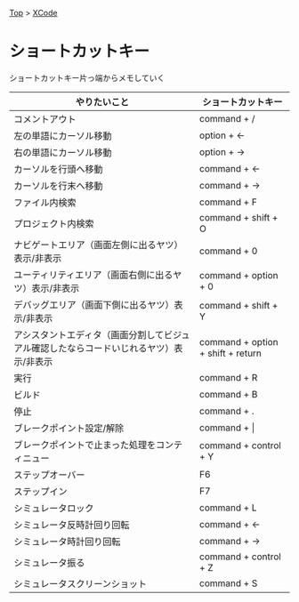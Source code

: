 [Top](../README.md) > [XCode](../XCode.md)

# ショートカットキー
ショートカットキー片っ端からメモしていく

|やりたいこと|ショートカットキー|
|--|--|
|コメントアウト|command + /|
|左の単語にカーソル移動|option + ←|
|右の単語にカーソル移動|option + →|
|カーソルを行頭へ移動|command + ←|
|カーソルを行末へ移動|command + →|
|ファイル内検索|command + F|
|プロジェクト内検索|command + shift + O|
|ナビゲートエリア（画面左側に出るヤツ）表示/非表示|command + 0|
|ユーティリティエリア（画面右側に出るヤツ）表示/非表示|command + option + 0|
|デバッグエリア（画面下側に出るヤツ）表示/非表示|command + shift + Y|
|アシスタントエディタ（画面分割してビジュアル確認したならコードいじれるヤツ）表示/非表示|command + option + shift + return|
|実行|command + R|
|ビルド|command + B|
|停止|command + .|
|ブレークポイント設定/解除|command + \|
|ブレークポイントで止まった処理をコンティニュー|command + control + Y|
|ステップオーバー|F6|
|ステップイン|F7|
|シミュレータロック|command + L|
|シミュレータ反時計回り回転|command + ←|
|シミュレータ時計回り回転|command + →|
|シミュレータ振る|command + control + Z|
|シミュレータスクリーンショット|command + S|
